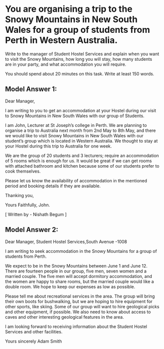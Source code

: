 # You are organising a trip to the Snowy Mountains in New South Wales for a group of students from Perth in Western Australia.

Write to the manager of Student Hostel Services and explain when you want to visit the Snowy Mountains, how long you will stay, how many students are in your party, and what accommodation you will require.

You should spend about 20 minutes on this task.
Write at least 150 words.

## Model Answer 1:


 
Dear Manager,

I am writing to you to get an accommodation at your Hostel during our visit to Snowy Mountains in New South Wales with our group of Students.

I am John, Lecturer at St Joseph’s college in Perth. We are planning to organise a trip to Australia next month from 2nd May to 8th May, and there we would like to visit Snowy Mountains in New South Wales with our student’s group which is located in Western Australia. We thought to stay at your Hostel during this trip to Australia for one week.

We are the group of 20 students and 3 lecturers; require an accommodation of 5 rooms which is enough for us. It would be great if we can get rooms with attached bathroom and kitchen because some of our students prefer to cook themselves.  

Please let us know the availability of accommodation in the mentioned period and booking details if they are available.

Thanking you,

Yours Faithfully,
John.    

[ Written by - Nishath Begum ]

## Model Answer 2:

Dear Manager,
Student Hostel Services,South Avenue -1008

I am writing to seek accommodation in the Snowy Mountains for a group of students from Perth.

We expect to be in the Snowy Mountains between June 1 and June 12. There are fourteen people in our group, five men, seven women and a married couple. The five men will accept dormitory accommodation, and the women are happy to share rooms, but the married couple would like a double room.
We hope to keep our expenses as low as possible.

Please tell me about recreational services in the area. The group will bring their own boots for bushwalking, but we are hoping to hire equipment for other sports, like skiing. Some of our group will want to hire geological picks and other equipment, if possible. We also need to know about access to caves and other interesting geological features in the area.

I am looking forward to receiving information about the Student Hostel Services and other facilities.

Yours sincerely
Adam Smith